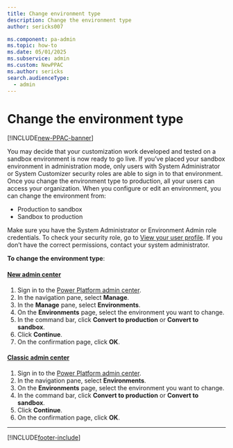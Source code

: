 ```yaml
---
title: Change environment type 
description: Change the environment type
author: sericks007

ms.component: pa-admin
ms.topic: how-to
ms.date: 05/01/2025
ms.subservice: admin
ms.custom: NewPPAC
ms.author: sericks
search.audienceType: 
  - admin
---
```

# Change the environment type

[!INCLUDE[new-PPAC-banner](~/includes/new-PPAC-banner.md)]

You may decide that your customization work developed and tested on a sandbox environment is now ready to go live. If you’ve placed your sandbox environment in administration mode, only users with System Administrator or System Customizer security roles are able to sign in to that environment. Once you change the environment type to production, all your users can access your organization. When you configure or edit an environment, you can change the environment from:

- Production to sandbox
- Sandbox to production

Make sure you have the System Administrator or Environment Admin role credentials. To check your security role, go to [View your user profile](/powerapps/user/view-your-user-profile). If you don’t have the correct permissions, contact your system administrator.

**To change the environment type**: 

#### [New admin center](#tab/new)
1. Sign in to the [Power Platform admin center](https://admin.powerplatform.microsoft.com/).
1. In the navigation pane, select **Manage**.
1. In the **Manage** pane, select **Environments**.
1. On the **Environments** page, select the environment you want to change.
1. In the command bar, click **Convert to production** or **Convert to sandbox**.
1. Click **Continue**.
1. On the confirmation page, click **OK**.

#### [Classic admin center](#tab/classic)
1. Sign in to the [Power Platform admin center](https://admin.powerplatform.microsoft.com/).
1. In the navigation pane, select **Environments**.
1. On the **Environments** page, select the environment you want to change.
1. In the command bar, click **Convert to production** or **Convert to sandbox**.
1. Click **Continue**.
1. On the confirmation page, click **OK**.
---


[!INCLUDE[footer-include](../includes/footer-banner.md)]
